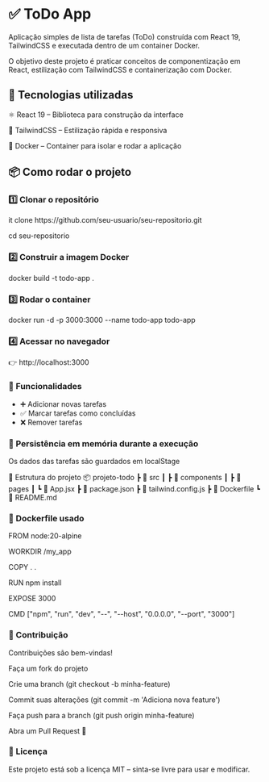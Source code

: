 <h1>✅ ToDo App</h1>

<p>Aplicação simples de lista de tarefas (ToDo) construída com React 19, TailwindCSS e executada dentro de um container Docker.</p>

<p>O objetivo deste projeto é praticar conceitos de componentização em React, estilização com TailwindCSS e containerização com Docker.</p>

<h2>🚀 Tecnologias utilizadas</h2>

<p>⚛️ React 19 – Biblioteca para construção da interface</p>
<p>🎨 TailwindCSS – Estilização rápida e responsiva</p>

<p>🐳 Docker – Container para isolar e rodar a aplicação</p>

<h2>📦 Como rodar o projeto</h2>
<h3>1️⃣ Clonar o repositório</h3>
<p>it clone https://github.com/seu-usuario/seu-repositorio.git</p>
<p>cd seu-repositorio</p>

<h3>2️⃣ Construir a imagem Docker</h3>
<p>docker build -t todo-app . </p>

<h3>3️⃣ Rodar o container</h3>
<p>docker run -d -p 3000:3000 --name todo-app todo-app</p>

<h3>4️⃣ Acessar no navegador</h3>
<p>👉 http://localhost:3000</p>

<h3>📝 Funcionalidades</h3>

<ul>
   <li>➕ Adicionar novas tarefas</li>
   <li>✅ Marcar tarefas como concluídas</li>
   <li>❌ Remover tarefas</li>
</ul>

<h3>💾 Persistência em memória durante a execução</h3>
<p>Os dados das tarefas são guardados em localStage</p>

📂 Estrutura do projeto
📦 projeto-todo
 ┣ 📂 src
 ┃ ┣ 📂 components
 ┃ ┣ 📂 pages
 ┃ ┗ 📜 App.jsx
 ┣ 📜 package.json
 ┣ 📜 tailwind.config.js
 ┣ 📜 Dockerfile
 ┗ 📜 README.md

<h3>🐳 Dockerfile usado</h3>
<p>FROM node:20-alpine</p>
<p>WORKDIR /my_app</p>
<p>COPY . . </p>
<p>RUN npm install</p>
<p>EXPOSE 3000</p>
<p>CMD ["npm", "run", "dev", "--", "--host", "0.0.0.0", "--port", "3000"]</p>

<h3>🤝 Contribuição</h3>

<p>Contribuições são bem-vindas!</p>
<p>Faça um fork do projeto</p>
<p>Crie uma branch (git checkout -b minha-feature)</p>
<p>Commit suas alterações (git commit -m 'Adiciona nova feature')</p>
<p>Faça push para a branch (git push origin minha-feature)</p>
<p>Abra um Pull Request 🚀</p>

<h3>📜 Licença</h3>
<p>Este projeto está sob a licença MIT – sinta-se livre para usar e modificar.</p>